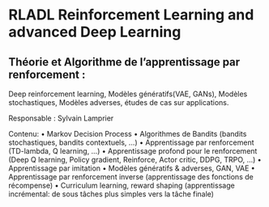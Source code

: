 # RLADL Reinforcement Learning and advanced Deep Learning

## Théorie et Algorithme de l’apprentissage par renforcement :
Deep reinforcement learning, Modèles génératifs(VAE, GANs), Modèles stochastiques, Modèles adverses, études de cas sur applications.

Responsable : Sylvain Lamprier
  
Contenu:
	• Markov Decision Process
        • Algorithmes de Bandits (bandits stochastiques, bandits contextuels, …)
        • Apprentissage par renforcement (TD-lambda, Q learning, …)
        • Apprentissage profond pour le renforcement (Deep Q learning, Policy gradient, Reinforce, Actor critic, DDPG, TRPO, …)
        • Apprentissage par imitation
        • Modèles génératifs & adverses, GAN, VAE
        • Apprentissage par renforcement inverse (apprentissage des fonctions de récompense)
        • Curriculum learning, reward shaping (apprentissage incrémental: de sous tâches plus simples vers la tâche finale)
